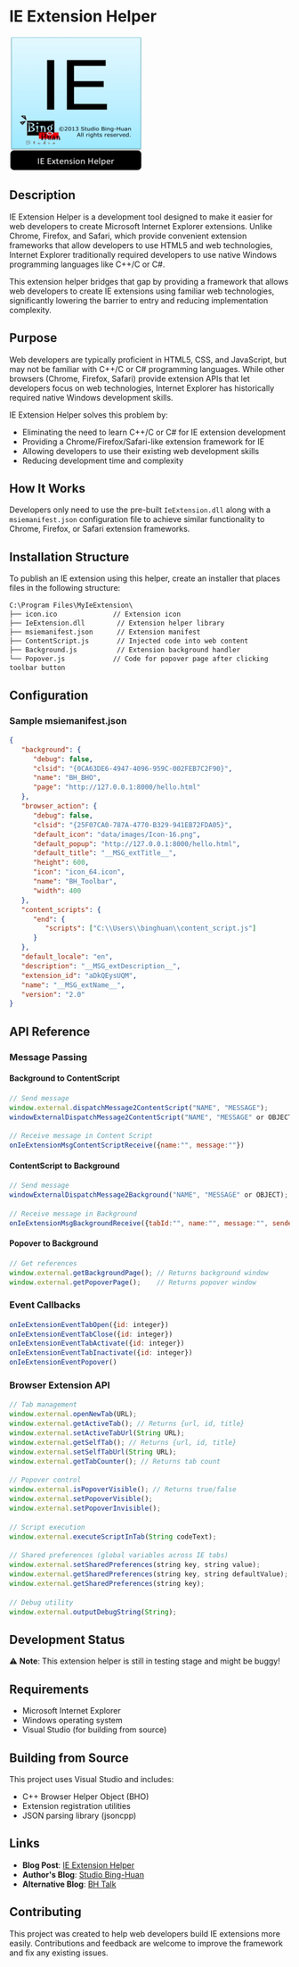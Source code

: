 # IE Extension Helper

<img src="Icon.png" width="auto" height="240px"><br/>

## Description

IE Extension Helper is a development tool designed to make it easier for web developers to create Microsoft Internet Explorer extensions. Unlike Chrome, Firefox, and Safari, which provide convenient extension frameworks that allow developers to use HTML5 and web technologies, Internet Explorer traditionally required developers to use native Windows programming languages like C++/C or C#.

This extension helper bridges that gap by providing a framework that allows web developers to create IE extensions using familiar web technologies, significantly lowering the barrier to entry and reducing implementation complexity.

## Purpose

Web developers are typically proficient in HTML5, CSS, and JavaScript, but may not be familiar with C++/C or C# programming languages. While other browsers (Chrome, Firefox, Safari) provide extension APIs that let developers focus on web technologies, Internet Explorer has historically required native Windows development skills.

IE Extension Helper solves this problem by:
- Eliminating the need to learn C++/C or C# for IE extension development
- Providing a Chrome/Firefox/Safari-like extension framework for IE
- Allowing developers to use their existing web development skills
- Reducing development time and complexity

## How It Works

Developers only need to use the pre-built `IeExtension.dll` along with a `msiemanifest.json` configuration file to achieve similar functionality to Chrome, Firefox, or Safari extension frameworks.

## Installation Structure

To publish an IE extension using this helper, create an installer that places files in the following structure:

```
C:\Program Files\MyIeExtension\
├── icon.ico              // Extension icon
├── IeExtension.dll        // Extension helper library
├── msiemanifest.json      // Extension manifest
├── ContentScript.js       // Injected code into web content
├── Background.js          // Extension background handler
└── Popover.js            // Code for popover page after clicking toolbar button
```

## Configuration

### Sample msiemanifest.json

```json
{
   "background": {
      "debug": false,
      "clsid": "{0CA63DE6-4947-4096-959C-002FEB7C2F90}",
      "name": "BH_BHO",
      "page": "http://127.0.0.1:8000/hello.html"
   },
   "browser_action": {
      "debug": false,
      "clsid": "{25F07CA0-787A-4770-B329-941EB72FDA05}",
      "default_icon": "data/images/Icon-16.png",
      "default_popup": "http://127.0.0.1:8000/hello.html",
      "default_title": "__MSG_extTitle__",
      "height": 600,
      "icon": "icon_64.icon",
      "name": "BH_Toolbar",
      "width": 400
   },
   "content_scripts": {
      "end": {
         "scripts": ["C:\\Users\\binghuan\\content_script.js"]
      }
   },
   "default_locale": "en",
   "description": "__MSG_extDescription__",
   "extension_id": "aDkQEysUQM",
   "name": "__MSG_extName__",
   "version": "2.0"
}
```

## API Reference

### Message Passing

#### Background to ContentScript
```javascript
// Send message
window.external.dispatchMessage2ContentScript("NAME", "MESSAGE");
windowExternalDispatchMessage2ContentScript("NAME", "MESSAGE" or OBJECT);

// Receive message in Content Script
onIeExtensionMsgContentScriptReceive({name:"", message:""})
```

#### ContentScript to Background
```javascript
// Send message
windowExternalDispatchMessage2Background("NAME", "MESSAGE" or OBJECT);

// Receive message in Background
onIeExtensionMsgBackgroundReceive({tabId:"", name:"", message:"", senderUrl: ""})
```

#### Popover to Background
```javascript
// Get references
window.external.getBackgroundPage(); // Returns background window
window.external.getPopoverPage();    // Returns popover window
```

### Event Callbacks

```javascript
onIeExtensionEventTabOpen({id: integer})
onIeExtensionEventTabClose({id: integer})
onIeExtensionEventTabActivate({id: integer})
onIeExtensionEventTabInactivate({id: integer})
onIeExtensionEventPopover()
```

### Browser Extension API

```javascript
// Tab management
window.external.openNewTab(URL);
window.external.getActiveTab(); // Returns {url, id, title}
window.external.setActiveTabUrl(String URL);
window.external.getSelfTab(); // Returns {url, id, title}
window.external.setSelfTabUrl(String URL);
window.external.getTabCounter(); // Returns tab count

// Popover control
window.external.isPopoverVisible(); // Returns true/false
window.external.setPopoverVisible();
window.external.setPopoverInvisible();

// Script execution
window.external.executeScriptInTab(String codeText);

// Shared preferences (global variables across IE tabs)
window.external.setSharedPreferences(string key, string value);
window.external.getSharedPreferences(string key, string defaultValue);
window.external.getSharedPreferences(string key);

// Debug utility
window.external.outputDebugString(String);
```

## Development Status

⚠️ **Note**: This extension helper is still in testing stage and might be buggy!

## Requirements

- Microsoft Internet Explorer
- Windows operating system
- Visual Studio (for building from source)

## Building from Source

This project uses Visual Studio and includes:
- C++ Browser Helper Object (BHO)
- Extension registration utilities
- JSON parsing library (jsoncpp)

## Links

- **Blog Post**: [IE Extension Helper](http://studiobinghuan.blogspot.tw/2013/11/ie-extension-helper.html)
- **Author's Blog**: [Studio Bing-Huan](http://studiobinghuan.blogspot.tw/?view=flipcard)
- **Alternative Blog**: [BH Talk](http://bhtalk.blogspot.tw/)

## Contributing

This project was created to help web developers build IE extensions more easily. Contributions and feedback are welcome to improve the framework and fix any existing issues.